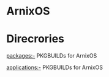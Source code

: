 # ArnixOS


# Direcrories
[packages:-](packages) PKGBUILDs for ArnixOS

[applications:-](applications) PKGBUILDs for ArnixOS
